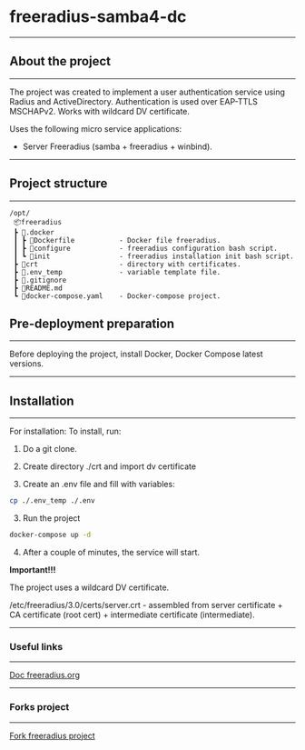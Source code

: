 # freeradius-samba4-dc

---

## About the project

---

The project was created to implement a user authentication service using Radius and ActiveDirectory.
Authentication is used over EAP-TTLS MSCHAPv2.
Works with wildcard DV certificate.



Uses the following micro service applications:

* Server Freeradius (samba + freeradius + winbind).

---

## Project structure

---

```
/opt/
 📦freeradius
 ┣ 📂.docker
 ┃ ┣ 📜Dockerfile           - Docker file freeradius.
 ┃ ┣ 📜configure            - freeradius configuration bash script.
 ┃ ┗ 📜init                 - freeradius installation init bash script.
 ┣ 📂crt                    - directory with certificates.
 ┣ 📜.env_temp              - variable template file.
 ┣ 📜.gitignore
 ┣ 📜README.md
 ┗ 📜docker-compose.yaml    - Docker-compose project.
 ```

## Pre-deployment preparation

---

Before deploying the project, install Docker, Docker Compose latest versions.

---

## Installation

---

For installation:
To install, run:

1. Do a git clone.
2. Create directory ./crt and import dv certificate

3. Create an .env file and fill with variables:

```bash
cp ./.env_temp ./.env

```

3. Run the project

```bash
docker-compose up -d

```

4. After a couple of minutes, the service will start.

**Important!!!**

The project uses a wildcard DV certificate.

/etc/freeradius/3.0/certs/server.crt - assembled from server certificate + CA certificate (root cert) + intermediate certificate (intermediate).

---

### Useful links

---

[Doc freeradius.org](https://freeradius.org/documentation/)

---

### Forks project

---

[Fork freeradius project](https://github.com/vincentbitter/freeradius-samba4-dc)
